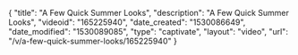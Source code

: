 {
    "title": "A Few Quick Summer Looks",
    "description": "A Few Quick Summer Looks",
    "videoid": "165225940",
    "date_created": "1530086649",
    "date_modified": "1530089085",
    "type": "captivate",
    "layout": "video",
    "url": "\/v\/a-few-quick-summer-looks\/165225940"
}